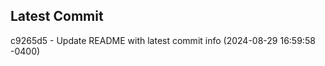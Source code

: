 
## Latest Commit
c9265d5 - Update README with latest commit info (2024-08-29 16:59:58 -0400) <Yunxi-Zhou>
